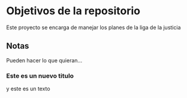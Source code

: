 # Objetivos de la repositorio

Este proyecto se encarga de manejar los planes de la liga de la justicia


## Notas
Pueden hacer lo que quieran...

### Este es un nuevo titulo

y este es un texto
